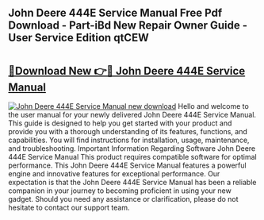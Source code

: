## John Deere 444E Service Manual Free Pdf Download - Part-iBd New Repair Owner Guide - User Service Edition qtCEW

# <h2><a href="http://bc94446.oget.top/?id=John+Deere+444E+Service+Manual">🔗Download New 👉🔴 John Deere 444E Service Manual</a></h2>

[![John Deere 444E Service Manual new download](https://i.imgur.com/5g1atiW.png)](http://bc94446.oget.top/?id=John+Deere+444E+Service+Manual)
Hello and welcome to the user manual for your newly delivered John Deere 444E Service Manual. This guide is designed to help you get started with your product and provide you with a thorough understanding of its features, functions, and capabilities. You will find instructions for installation, usage, maintenance, and troubleshooting. Important Information Regarding Software John Deere 444E Service Manual This product requires compatible software for optimal performance. This John Deere 444E Service Manual features a powerful engine and innovative features for exceptional performance. Our expectation is that the John Deere 444E Service Manual has been a reliable companion in your journey to becoming proficient in using your new gadget. Should you need any assistance or clarification, please do not hesitate to contact our support team.
